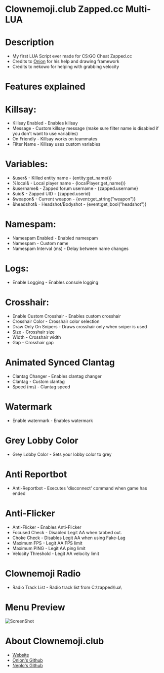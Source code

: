   # Clownemoji.club Zapped.cc Multi-LUA

# Description
- My first LUA Script ever made for CS:GO Cheat Zapped.cc 
- Credits to [Onion](github.com/cyanewfag) for his help and drawing framework
- Credits to nekowo for helping with grabbing velocity


# Features explained


# Killsay: 
- Killsay Enabled - Enables killsay
- Message - Custom killsay message (make sure filter name is disabled if you don't want to use variables)
- On Friendly - Killsay works on teammates
- Filter Name - Killsay uses custom variables


# Variables:
- &user& - Killed entity name - {entity:get_name()}
- %local& - Local player name - {localPlayer:get_name()}
- &username& - Zapped forum username - {zapped.username}
- &uid& - Zapped UID - {zapped.userid}
- &weapon& - Current weapon - {event:get_string("weapon")}
- &headshot& - Headshot/Bodyshot - {event:get_bool("headshot")}


# Namespam:
- Namespam Enabled - Enabled namespam
- Namespam - Custom name
- Namespam Interval (ms) - Delay between name changes


# Logs:
- Enable Logging - Enables console logging


# Crosshair:
- Enable Custom Crosshair - Enables custom crosshair
- Crosshair Color - Crosshair color selection
- Draw Only On Snipers - Draws crosshair only when sniper is used
- Size - Crosshair size
- Width - Crosshair width
- Gap - Crosshair gap


# Animated Synced Clantag
- Clantag Changer - Enables clantag changer
- Clantag - Custom clantag
- Speed (ms) - Clantag speed


# Watermark
- Enable watermark - Enables watermark


# Grey Lobby Color
- Grey Lobby Color - Sets your lobby color to grey


# Anti Reportbot
- Anti-Reportbot - Executes 'disconnect' command when game has ended


# Anti-Flicker
- Anti-Flicker - Enables Anti-Flicker
- Focused Check - Disabled Legit AA when tabbed out.
- Choke Check - Disables Legit AA when using Fake-Lag 
- Maximum FPS - Legit AA FPS limit
- Maximum PING - Legit AA ping limit
- Velocity Threshold - Legit AA velocity limit

# Clownemoji Radio
- Radio Track List - Radio track list from C:\zapped\lua\


# Menu Preview

![ScreenShot](https://streamable.com/e/6wmcgr?autoplay=1&nocontrols=1)


# About Clownemoji.club
- [Website](https://clownemoji.club)
- [Onion's Github](https://github.com/cyanewfag)
- [Neplo's Github](https://github.com/smdfatnn)
